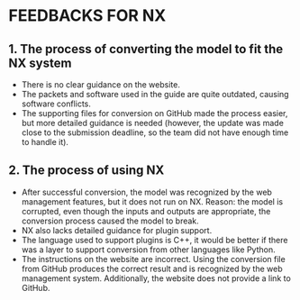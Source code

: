 # FEEDBACKS FOR NX  
## 1. The process of converting the model to fit the NX system  
- There is no clear guidance on the website.  
- The packets and software used in the guide are quite outdated, causing software conflicts.  
- The supporting files for conversion on GitHub made the process easier, but more detailed guidance is needed (however, the update was made close to the submission deadline, so the team did not have enough time to handle it).  
## 2. The process of using NX  
- After successful conversion, the model was recognized by the web management features, but it does not run on NX. Reason: the model is corrupted, even though the inputs and outputs are appropriate, the conversion process caused the model to break.  
- NX also lacks detailed guidance for plugin support.  
- The language used to support plugins is C++, it would be better if there was a layer to support conversion from other languages like Python.
- The instructions on the website are incorrect. Using the conversion file from GitHub produces the correct result and is recognized by the web management system. Additionally, the website does not provide a link to GitHub.
